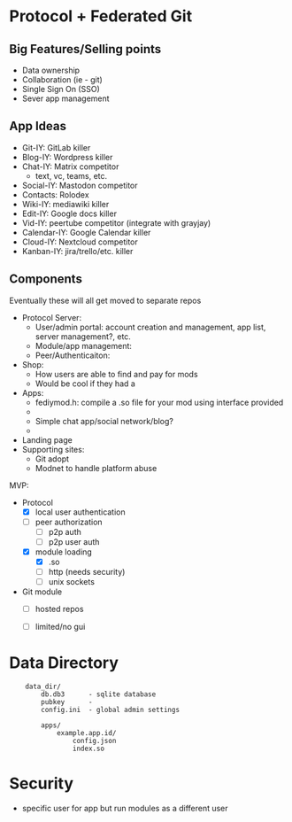 # Protocol + Federated Git

## Big Features/Selling points
- Data ownership
- Collaboration (ie - git)
- Single Sign On (SSO)
- Sever app management

## App Ideas
- Git-IY: GitLab killer
- Blog-IY: Wordpress killer
- Chat-IY: Matrix competitor
  - text, vc, teams, etc.
- Social-IY: Mastodon competitor
- Contacts: Rolodex
- Wiki-IY: mediawiki killer
- Edit-IY: Google docs killer
- Vid-IY: peertube competitor (integrate with grayjay)
- Calendar-IY: Google Calendar killer
- Cloud-IY: Nextcloud competitor
- Kanban-IY: jira/trello/etc. killer

## Components
Eventually these will all get moved to separate repos
- Protocol Server:
    - User/admin portal: account creation and management, app list, server management?, etc.
    - Module/app management:
    - Peer/Authenticaiton:
- Shop:
    - How users are able to find and pay for mods
    - Would be cool if they had a
- Apps:
    - fediymod.h: compile a .so file for your mod using interface provided
    - 
    - Simple chat app/social network/blog?
    -
- Landing page
- Supporting sites:
    - Git adopt
    - Modnet to handle platform abuse

MVP:
- Protocol
  - [x] local user authentication
  - [ ] peer authorization
    - [ ] p2p auth
    - [ ] p2p user auth
  - [x] module loading
    - [x] .so
    - [ ] http (needs security)
    - [ ] unix sockets
- Git module
  - [ ] hosted repos
  - [ ] limited/no gui


# Data Directory
```
    data_dir/
        db.db3      - sqlite database
        pubkey      -
        config.ini  - global admin settings

        apps/
            example.app.id/
                config.json
                index.so
```



# Security
- specific user for app but run modules as a different user

